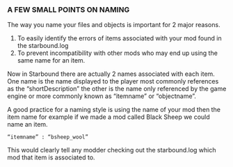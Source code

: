 ### A FEW SMALL POINTS ON NAMING
The way you name your files and objects is important for 2 major reasons.  

1. To easily identify the errors of items associated with your mod found in the starbound.log
2. To prevent incompatibility with other mods who may end up using the same name for an item.

Now in Starbound there are actually 2 names associated with each item. One name is the name displayed to the player most commonly references as the “shortDescription” the other is the name only referenced by the game engine or more commonly known as “itemname” or “objectname”.

A good practice for a naming style is using the name of your mod then the item name for example if we made a mod called Black Sheep we could name an item.
```
“itemname” : “bsheep_wool”
```
This would clearly tell any modder checking out the starbound.log which mod that item is associated to.